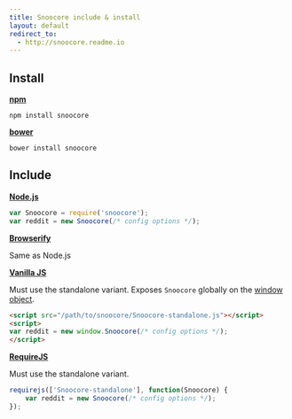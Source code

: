 ```yaml
---
title: Snoocore include & install
layout: default
redirect_to:
  - http://snoocore.readme.io
---
```


## Install

**[npm](https://www.npmjs.org/)**

```
npm install snoocore
```
**[bower](http://bower.io/)**

```
bower install snoocore
```

## Include

**[Node.js](http://nodejs.org/)**

```javascript
var Snoocore = require('snoocore');
var reddit = new Snoocore(/* config options */);
```

**[Browserify](http://browserify.org/)**

Same as Node.js

**[Vanilla JS](http://vanilla-js.com/)**

Must use the standalone variant. Exposes `Snoocore` globally on the [window object](https://developer.mozilla.org/en-US/docs/Web/API/Window).

```html
<script src="/path/to/snoocore/Snoocore-standalone.js"></script>
<script>
var reddit = new window.Snoocore(/* config options */);
</script>
```

**[RequireJS](http://requirejs.org/)**

Must use the standalone variant.

```javascript
requirejs(['Snoocore-standalone'], function(Snoocore) {
    var reddit = new Snoocore(/* config options */);
});
```
